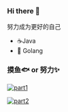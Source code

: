 ### Hi there 👋
努力成为更好的自己

- ☕️Java
- 🌱 Golang


### 摸鱼🐟 or 努力✨
[![part1](https://github-readme-stats.vercel.app/api?username=lancediarmuid&hide_title=true&hide_border=true&show_icons=true&include_all_commits=true&line_height=21&bg_color=0,EC6C6C,FFD479,FFFC79,73FA79&theme=graywhite&locale=cn)](https://github.com/lancediarmuid)

<p></p>

[![part2](https://github-readme-stats.vercel.app/api/top-langs/?username=lancediarmuid&hide_title=true&hide_border=true&layout=compact&bg_color=0,73FA79,73FDFF,D783FF&theme=graywhite&locale=cn)](https://github.com/lancediarmuid)

<!--
**lancediarmuid/lancediarmuid** is a ✨ _special_ ✨ repository because its `README.md` (this file) appears on your GitHub profile.

Here are some ideas to get you started:

- 🔭 I’m currently working on ...
- 🌱 I’m currently learning ...
- 👯 I’m looking to collaborate on ...
- 🤔 I’m looking for help with ...
- 💬 Ask me about ...
- 📫 How to reach me: ...
- 😄 Pronouns: ...
- ⚡ Fun fact: ...
-->
